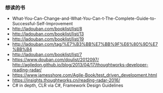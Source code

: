 ### 想读的书
- What-You-Can-Change-and-What-You-Can-t-The-Complete-Guide-to-Successful-Self-Improvement
- http://ladouban.com/booklist/list/8
- http://ladouban.com/booklist/list/13
- http://ladouban.com/booklist/list/19
- http://ladouban.com/tag/%E7%B3%BB%E7%BB%9F%E6%80%9D%E7%BB%B4
- http://ladouban.com/booklist/list/7
- https://www.douban.com/doulist/2012097/ http://agiledon.github.io/blog/2013/04/17/thoughtworks-developer-reading-radar/
- https://www.jamesshore.com/Agile-Book/test_driven_development.html
- https://insights.thoughtworks.cn/reading-radar-2016/
- C# in depth, CLR via C#, Framework Design Guidelines